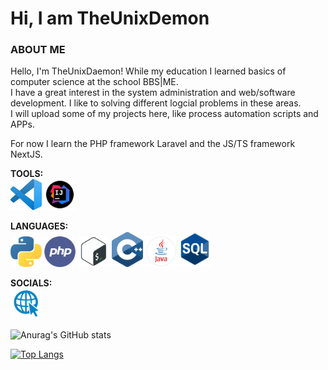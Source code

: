 # Hi, I am TheUnixDemon

### ABOUT ME

Hello, I'm TheUnixDaemon! While my education I learned basics of computer science at the school BBS|ME.<br>
I have a great interest in the system administration and web/software development. I like to solving different logcial problems in these areas.  
I will upload some of my projects here, like process automation scripts and APPs.
</p>
<p> 
For now I learn the PHP framework Laravel and the JS/TS framework NextJS.
</p>

**TOOLS:** <br>
<img src="img/vs_code.png" alt="VS Code" width="50"/>
<img src="img/intelliJ.png" alt="IntelliJ" width="50"/>

**LANGUAGES:** <br>
<img src="img/python-logo.png" alt="Python" width="50"/>
<img src="img/php.png" alt="PHP" width="50"/>
<img src="img/shell.png" alt="Bash Shell" width="50">
<img src="img/c-logo.png" alt="C++" width="50"/>
<img src="img/java.png" alt=Java width="50"/>
<img src="img/sql.png" alt="MySQL/SQL" width="50"/>

**SOCIALS:** <br>
<a href="mailto:luca.henschel@bbs-me.org" rel="test"><img src="img/web.png" width="50" /></a>

![Anurag's GitHub stats](https://github-readme-stats.vercel.app/api?username=TheUnixDemon&show_icons=true&theme=dark)

[![Top Langs](https://github-readme-stats.vercel.app/api/top-langs/?username=TheUnixDemon&layout=compact&theme=dark)](https://github.com/anuraghazra/github-readme-stats)

<!-- https://brandslogos.com/ -->
